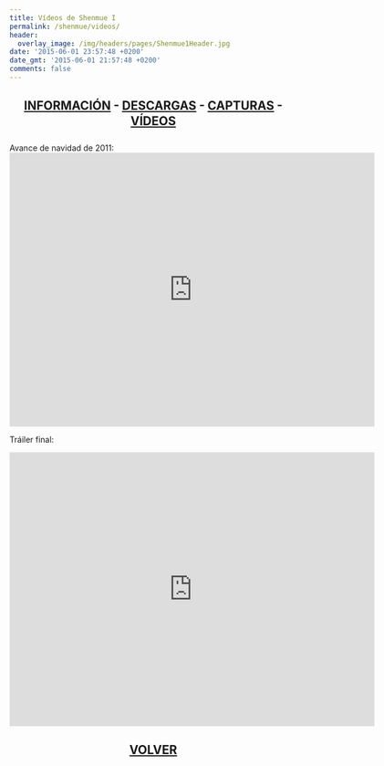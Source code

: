 ```yaml
---
title: Vídeos de Shenmue I
permalink: /shenmue/videos/
header:
  overlay_image: /img/headers/pages/Shenmue1Header.jpg
date: '2015-06-01 23:57:48 +0200'
date_gmt: '2015-06-01 21:57:48 +0200'
comments: false
---
```

<h2 style="text-align: center;"><strong><a href="/shenmue/informacion/">INFORMACIÓN</a> - <a href="/shenmue/descargar/">DESCARGAS</a> - <a href="/shenmue/capturas/">CAPTURAS</a> - <a href="/shenmue/videos/">VÍDEOS</a></strong></h2>  
Avance de navidad de 2011:

<center><iframe width="640" height="480" src="https://www.youtube-nocookie.com/embed/yY9t1cu3EVk?rel=0" frameborder="0" allow="accelerometer; autoplay; encrypted-media; gyroscope; picture-in-picture" allowfullscreen></iframe></center>

Tráiler final:

<center><iframe width="640" height="480" src="https://www.youtube-nocookie.com/embed/GVlQRcCcG-8?rel=0" frameborder="0" allow="accelerometer; autoplay; encrypted-media; gyroscope; picture-in-picture" allowfullscreen></iframe></center>

<h2 style="text-align: center;"><strong><a href="/shenmue/">VOLVER</a></strong></h2>


